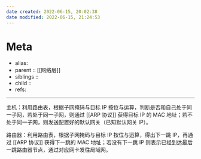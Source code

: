 ```yaml
---
date created: 2022-06-15, 20:02:38
date modified: 2022-06-15, 21:24:53
---
```


# Meta

- alias:
- parent :: [[网络层]]
- siblings ::
- child ::
- refs:

---

主机：利用路由表，根据子网掩码与目标 IP 按位与运算，判断是否和自己处于同一子网，若处于同一子网，则通过 [[ARP 协议]] 获得目标 IP 的 MAC 地址；若不处于同一子网，则发送配置好的默认网关（已知默认网关 IP）。

路由器：利用路由表，根据子网掩码与目标 IP 按位与运算，得出下一跳 IP，再通过 [[ARP 协议]] 获得下一跳的 MAC 地址；若没有下一跳 IP 则表示已经到达最后一跳路由器节点，通过对应网卡发往局域网。
